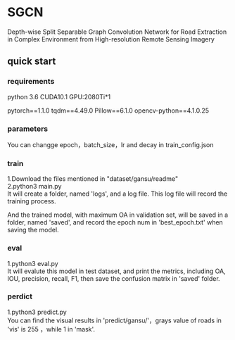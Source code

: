 # SGCN
Depth-wise Split Separable Graph Convolution Network for Road Extraction in Complex Environment from High-resolution Remote Sensing Imagery

## quick start
### requirements
python 3.6 CUDA10.1 GPU:2080Ti*1

pytorch==1.1.0
tqdm==4.49.0
Pillow==6.1.0
opencv-python==4.1.0.25
### parameters
You can changge epoch，batch_size，lr and decay in train_config.json
### train
1.Download the files mentioned in "dataset/gansu/readme"  
2.python3 main.py  
It will create a folder, named 'logs', and a log file. This log file will record the training process. 

And the trained model, with maximum OA in validation set, will be saved in a folder, named 'saved', and record the epoch num in 'best_epoch.txt' when saving the model. 
### eval
1.python3 eval.py  
It will evalute this model in test dataset, and print the metrics, including OA, IOU, precision, recall, F1, then save the confusion matrix in 'saved' folder.
### perdict
1.python3 predict.py  
You can find the visual results in 'predict/gansu/'，grays value of roads in 'vis' is 255 ，while 1 in 'mask'.

